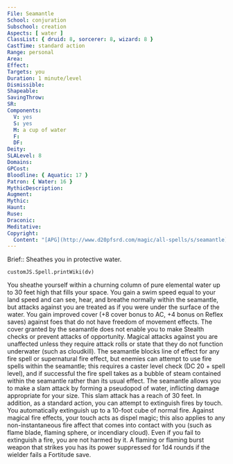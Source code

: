 ```yaml
---
File: Seamantle
School: conjuration
Subschool: creation
Aspects: [ water ]
ClassList: { druid: 8, sorcerer: 8, wizard: 8 }
CastTime: standard action
Range: personal
Area: 
Effect: 
Targets: you
Duration: 1 minute/level
Dismissible: 
Shapeable: 
SavingThrow: 
SR: 
Components:
  V: yes
  S: yes
  M: a cup of water
  F: 
  DF: 
Deity: 
SLALevel: 8
Domains: 
GPCost: 
Bloodline: { Aquatic: 17 }
Patron: { Water: 16 }
MythicDescription: 
Augment: 
Mythic: 
Haunt: 
Ruse: 
Draconic: 
Meditative: 
Copyright:
  Content: "[APG](http://www.d20pfsrd.com/magic/all-spells/s/seamantle)"
---
```

Brief:: Sheathes you in protective water.

```dataviewjs
customJS.Spell.printWiki(dv)
```

You sheathe yourself within a churning column of pure elemental water up to 30 feet high that fills your space. You gain a swim speed equal to your land speed and can see, hear, and breathe normally within the seamantle, but attacks against you are treated as if you were under the surface of the water. You gain improved cover (+8 cover bonus to AC, +4 bonus on Reflex saves) against foes that do not have freedom of movement effects. The cover granted by the seamantle does not enable you to make Stealth checks or prevent attacks of opportunity. Magical attacks against you are unaffected unless they require attack rolls or state that they do not function underwater (such as cloudkill).  The seamantle blocks line of effect for any fire spell or supernatural fire effect, but enemies can attempt to use fire spells within the seamantle; this requires a caster level check (DC 20 + spell level), and if successful the fire spell takes as a bubble of steam contained within the seamantle rather than its usual effect.  The seamantle allows you to make a slam attack by forming a pseudopod of water, inflicting damage appropriate for your size. This slam attack has a reach of 30 feet. In addition, as a standard action, you can attempt to extinguish fires by touch.  You automatically extinguish up to a 10-foot cube of normal fire. Against magical fire effects, your touch acts as dispel magic; this also applies to any non-instantaneous fire affect that comes into contact with you (such as flame blade, flaming sphere, or incendiary cloud). Even if you fail to extinguish a fire, you are not harmed by it. A flaming or flaming burst weapon that strikes you has its power suppressed for 1d4 rounds if the wielder fails a Fortitude save.
